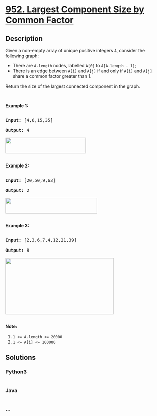 # [952. Largest Component Size by Common Factor](https://leetcode.com/problems/largest-component-size-by-common-factor)



## Description

<p>Given a non-empty&nbsp;array of unique positive integers <code>A</code>, consider the following graph:</p>



<ul>
	<li>There are <code>A.length</code> nodes, labelled <code>A[0]</code> to <code>A[A.length - 1];</code></li>
	<li>There is an edge between <code>A[i]</code> and <code>A[j]</code>&nbsp;if and only if&nbsp;<code>A[i]</code> and <code>A[j]</code> share a common factor greater than 1.</li>
</ul>



<p>Return the size of the largest connected component in the graph.</p>



<p>&nbsp;</p>



<ol>

</ol>



<div>

<p><strong>Example 1:</strong></p>



<pre>

<strong>Input: </strong><span id="example-input-1-1">[4,6,15,35]</span>

<strong>Output: </strong><span id="example-output-1">4</span>

<span><img alt="" src="https://cdn.jsdelivr.net/gh/yanglr/leetcode-ac@master/assets/0900-0999/0952.Largest%20Component%20Size%20by%20Common%20Factor/images/ex1.png" style="width: 257px; height: 50px;" /></span>

</pre>



<div>

<p><strong>Example 2:</strong></p>



<pre>

<strong>Input: </strong><span id="example-input-2-1">[20,50,9,63]</span>

<strong>Output: </strong><span id="example-output-2">2</span>

<span><img alt="" src="https://cdn.jsdelivr.net/gh/yanglr/leetcode-ac@master/assets/0900-0999/0952.Largest%20Component%20Size%20by%20Common%20Factor/images/ex2.png" style="width: 293px; height: 50px;" /></span>

</pre>



<div>

<p><strong>Example 3:</strong></p>



<pre>

<strong>Input: </strong><span id="example-input-3-1">[2,3,6,7,4,12,21,39]</span>

<strong>Output: </strong><span id="example-output-3">8</span>

<span><img alt="" src="https://cdn.jsdelivr.net/gh/yanglr/leetcode-ac@master/assets/0900-0999/0952.Largest%20Component%20Size%20by%20Common%20Factor/images/ex3.png" style="width: 346px; height: 180px;" /></span>

</pre>



<p><strong>Note:</strong></p>



<ol>
	<li><code>1 &lt;= A.length &lt;= 20000</code></li>
	<li><code>1 &lt;= A[i] &lt;= 100000</code></li>
</ol>

</div>

</div>

</div>



## Solutions

<!-- tabs:start -->

### **Python3**

```python

```

### **Java**

```java

```

### **...**

```

```

<!-- tabs:end -->
